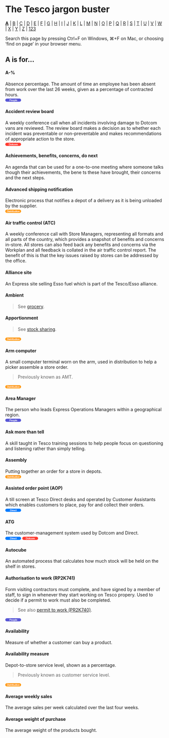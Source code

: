 # The Tesco jargon buster

[**A**](a.md) | [B](b.md) | [C](c.md) | [D](d.md) | [E](e.md) | [F](f.md) | [G](g.md) | [H](h.md) | [I](i.md) | [J](j.md) | [K](k.md) | [L](l.md) | [M](m.md) | [N](n.md) | [O](o.md) | [P](p.md) | [Q](q.md) | [R](r.md) | [S](s.md) | [T](t.md) | [U](u.md) | [V](v.md) | [W](w.md) | [X](x.md) | [Y](y.md) | [Z](z.md) | [123](123.md)

Search this page by pressing Ctrl+F on Windows, ⌘+F on Mac, or choosing ‘find on page’ in your browser menu.

## A is for…

#### A-%
Absence percentage. The amount of time an employee has been absent from work over the last 26 weeks, given as a percentage of contracted hours.  
![People](assets/images/tag-people.png)

#### Accident review board 
A weekly conference call when all incidents involving damage to Dotcom vans are reviewed. The review board makes a decision as to whether each incident was preventable or non-preventable and makes recommendations of appropriate action to the store.  
![Dotcom](assets/images/tag-dotcom.png)

#### Achievements, benefits, concerns, do next
An agenda that can be used for a one-to-one meeting where someone talks though their achievements, the bene ts these have brought, their concerns and the next steps.

#### Advanced shipping notification
Electronic process that notifies a depot of a delivery as it is being unloaded by the supplier.  
![Distribution](assets/images/tag-distribution.png) 

#### Air traffic control (ATC)
A weekly conference call with Store Managers, representing all formats and all parts of the country, which provides a snapshot of benefits and concerns in-store. All stores can also feed back any benefits and concerns via the Workplan and all feedback is collated in the air traffic control report. The benefit of this is that the key issues raised by stores can be addressed by the office.

#### Alliance site
An Express site selling Esso fuel which is part of the Tesco/Esso alliance.

#### Ambient
> See [grocery](g.md#grocery).

#### Apportionment
> See [stock sharing](s.md#stock-sharing).

![Distribution](assets/images/tag-distribution.png)

#### Arm computer
A small computer terminal worn on the arm, used in distribution to help a picker assemble a store order.
> Previously known as AMT.

![Distribution](assets/images/tag-distribution.png)

#### Area Manager
The person who leads Express Operations Managers within a geographical region.  
![People](assets/images/tag-people.png)

#### Ask more than tell
A skill taught in Tesco training sessions to help people focus on questioning and listening rather than simply telling.

#### Assembly
Putting together an order for a store in depots.  
![Distribution](assets/images/tag-distribution.png)

#### Assisted order point (AOP)
A till screen at Tesco Direct desks and operated by Customer Assistants which enables customers to place, pay for and collect their orders.  
![Direct](assets/images/tag-direct.png)

#### ATG
The customer-management system used by Dotcom and Direct.  
![Direct](assets/images/tag-direct.png) ![Dotcom](assets/images/tag-dotcom.png)

#### Autocube
An automated process that calculates how much stock will be held on the shelf in stores.

#### Authorisation to work (RP2K741)
Form visiting contractors must complete, and have signed by a member of staff, to sign in whenever they start working on Tesco propery. Used to decide if a permit to work must also be completed.
> See also [permit to work (PR2K740)](p.md#permit-to-work-rp2k740).

![People](assets/images/tag-people.png)

#### Availability
Measure of whether a customer can buy a product.

#### Availability measure
Depot-to-store service level, shown as a percentage.
> Previously known as customer service level.

![Distribution](assets/images/tag-distribution.png)

#### Average weekly sales
The average sales per week calculated over the last four weeks.

#### Average weight of purchase
The average weight of the products bought.

